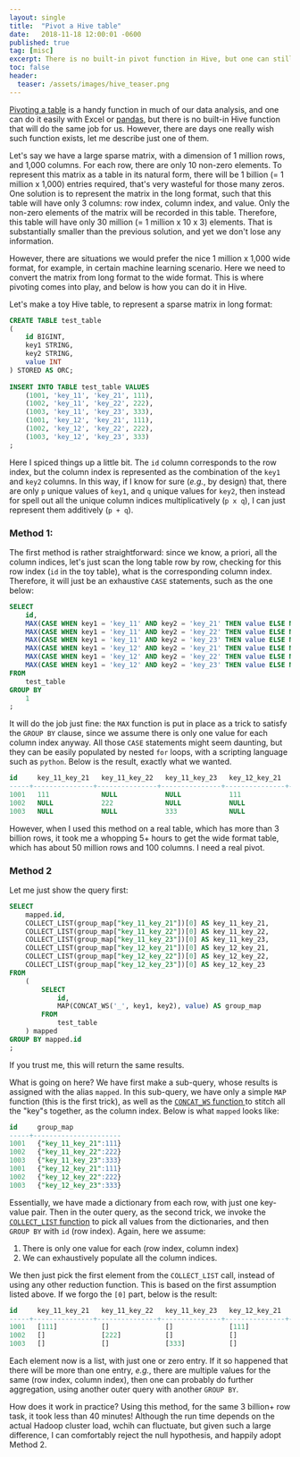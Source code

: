 ```yaml
---
layout: single
title:  "Pivot a Hive table"
date:   2018-11-18 12:00:01 -0600
published: true
tag: [misc]
excerpt: There is no built-in pivot function in Hive, but one can still do it with relative ease.
toc: false
header:
  teaser: /assets/images/hive_teaser.png
---
```

[Pivoting a table](https://en.wikipedia.org/wiki/Pivot_table) is a handy function in much of our data analysis, and one can do it easily with Excel or [pandas](https://pandas.pydata.org/pandas-docs/stable/generated/pandas.DataFrame.pivot.html), but there is no built-in Hive function that will do the same job for us. However, there are days one really wish such function exists, let me describe just one of them.

Let's say we have a large sparse matrix, with a dimension of 1 million rows, and 1,000 columns. For each row, there are only 10 non-zero elements. To represent this matrix as a table in its natural form, there will be 1 billion (= 1 million x 1,000) entries required, that's very wasteful for those many zeros. One solution is to represent the matrix in the long format, such that this table will have only 3 columns: row index, column index, and value. Only the non-zero elements of the matrix will be recorded in this table. Therefore, this table will have only 30 million (= 1 million x 10 x 3) elements. That is substantially smaller than the previous solution, and yet we don't lose any information. 

However, there are situations we would prefer the nice 1 million x 1,000 wide format, for example, in certain machine learning scenario. Here we need to convert the matrix from long format to the wide format. This is where pivoting comes into play, and below is how you can do it in Hive.

Let's make a toy Hive table, to represent a sparse matrix in long format:
~~~sql
CREATE TABLE test_table
(
    id BIGINT,
    key1 STRING,
    key2 STRING,
    value INT
) STORED AS ORC;
 
INSERT INTO TABLE test_table VALUES
    (1001, 'key_11', 'key_21', 111),
    (1002, 'key_11', 'key_22', 222),
    (1003, 'key_11', 'key_23', 333),
    (1001, 'key_12', 'key_21', 111),
    (1002, 'key_12', 'key_22', 222),
    (1003, 'key_12', 'key_23', 333)
;
~~~
Here I spiced things up a little bit. The `id` column corresponds to the row index, but the column index is represented as the combination of the `key1` and `key2` columns. In this way, if I know for sure (*e.g.*, by design) that, there are only `p` unique values of `key1`, and `q` unique values for `key2`, then instead for spell out all the unique column indices multiplicatively (`p x q`), I can just represent them additively (`p + q`).

### Method 1:
The first method is rather straightforward: since we know, a priori, all the column indices, let's just scan the long table row by row, checking for this row index (`id` in the toy table), what is the corresponding column index. Therefore, it will just be an exhaustive `CASE` statements, such as the one below: 
~~~sql
SELECT
    id,
    MAX(CASE WHEN key1 = 'key_11' AND key2 = 'key_21' THEN value ELSE NULL END) AS key_11_key_21,
    MAX(CASE WHEN key1 = 'key_11' AND key2 = 'key_22' THEN value ELSE NULL END) AS key_11_key_22,
    MAX(CASE WHEN key1 = 'key_11' AND key2 = 'key_23' THEN value ELSE NULL END) AS key_11_key_23,
    MAX(CASE WHEN key1 = 'key_12' AND key2 = 'key_21' THEN value ELSE NULL END) AS key_12_key_21,
    MAX(CASE WHEN key1 = 'key_12' AND key2 = 'key_22' THEN value ELSE NULL END) AS key_12_key_22,
    MAX(CASE WHEN key1 = 'key_12' AND key2 = 'key_23' THEN value ELSE NULL END) AS key_12_key_23
FROM
    test_table
GROUP BY
    1
;
~~~
It will do the job just fine: the `MAX` function is put in place as a trick to satisfy the `GROUP BY` clause, since we assume there is only one value for each column index anyway. All those `CASE` statements might seem daunting, but they can be easily populated by nested `for` loops, with a scripting language such as `python`. Below is the result, exactly what we wanted.
~~~sql
id     key_11_key_21   key_11_key_22   key_11_key_23   key_12_key_21   key_12_key_22   key_12_key_23
-----+---------------+---------------+---------------+---------------+---------------+--------------
1001   111             NULL            NULL            111             NULL            NULL
1002   NULL            222             NULL            NULL            222             NULL
1003   NULL            NULL            333             NULL            NULL            333
~~~
However, when I used this method on a real table, which has more than 3 billion rows, it took me a whopping 5+ hours to get the wide format table, which has about 50 million rows and 100 columns. I need a real pivot.

### Method 2
Let me just show the query first:
~~~sql
SELECT
    mapped.id,
    COLLECT_LIST(group_map["key_11_key_21"])[0] AS key_11_key_21,
    COLLECT_LIST(group_map["key_11_key_22"])[0] AS key_11_key_22,
    COLLECT_LIST(group_map["key_11_key_23"])[0] AS key_11_key_23,
    COLLECT_LIST(group_map["key_12_key_21"])[0] AS key_12_key_21,
    COLLECT_LIST(group_map["key_12_key_22"])[0] AS key_12_key_22,
    COLLECT_LIST(group_map["key_12_key_23"])[0] AS key_12_key_23
FROM
    (
        SELECT
            id,
            MAP(CONCAT_WS('_', key1, key2), value) AS group_map
        FROM       
            test_table
    ) mapped
GROUP BY mapped.id
;
~~~
If you trust me, this will return the same results. 

What is going on here? We have first make a sub-query, whose results is assigned with the alias `mapped`. In this sub-query, we have only a simple `MAP` function (this is the first trick), as well as the [`CONCAT_WS` function ](https://cwiki.apache.org/confluence/display/Hive/LanguageManual+UDF)to stitch all the "key"s together, as the column index. Below is what `mapped` looks like:
~~~sql
id     group_map
-----+----------------------
1001   {"key_11_key_21":111}
1002   {"key_11_key_22":222}
1003   {"key_11_key_23":333}
1001   {"key_12_key_21":111}
1002   {"key_12_key_22":222}
1003   {"key_12_key_23":333}
~~~
Essentially, we have made a dictionary from each row, with just one key-value pair. Then in the outer query, as the second trick, we invoke the [`COLLECT_LIST` function](https://cwiki.apache.org/confluence/display/Hive/LanguageManual+UDF) to pick all values from the dictionaries, and then `GROUP BY` with `id` (row index). Again, here we assume:

1. There is only one value for each (row index, column index)
2. We can exhaustively populate all the column indices.

We then just pick the first element from the `COLLECT_LIST` call, instead of using any other reduction function. This is based on the first assumption listed above. If we forgo the `[0]` part, below is the result:
~~~sql
id     key_11_key_21   key_11_key_22   key_11_key_23   key_12_key_21   key_12_key_22   key_12_key_23
-----+---------------+---------------+---------------+---------------+---------------+--------------
1001   [111]           []              []              [111]           []              []
1002   []              [222]           []              []              [222]           []
1003   []              []              [333]           []              []              [333]
~~~
Each element now is a list, with just one or zero entry. If it so happened that there will be more than one entry, *e.g.*, there are multiple values for the same (row index, column index), then one can probably do further aggregation, using another outer query with another `GROUP BY`.

How does it work in practice? Using this method, for the same 3 billion+ row task, it took less than 40 minutes! Although the run time depends on the actual Hadoop cluster load, wchih can fluctuate, but given such a large difference, I can comfortably reject the null hypothesis, and happily adopt Method 2.
